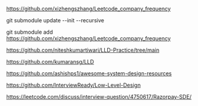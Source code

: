 

https://github.com/xizhengszhang/Leetcode_company_frequency

git submodule update --init --recursive

git submodule add https://github.com/xizhengszhang/Leetcode_company_frequency



https://github.com/niteshkumartiwari/LLD-Practice/tree/main

https://github.com/kumaransg/LLD

https://github.com/ashishps1/awesome-system-design-resources

https://github.com/InterviewReady/Low-Level-Design

https://leetcode.com/discuss/interview-question/4750617/Razorpay-SDE/

